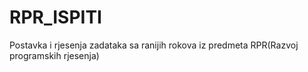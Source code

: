 # RPR_ISPITI
Postavka i rjesenja zadataka sa ranijih rokova iz predmeta RPR(Razvoj programskih rjesenja)
